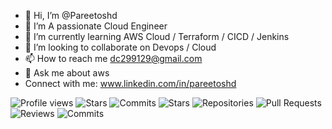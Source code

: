 - 👋 Hi, I’m @Pareetoshd
- 👀 I’m A passionate Cloud Engineer
- 🌱 I’m currently learning AWS Cloud / Terraform / CICD / Jenkins 
- 💞️ I’m looking to collaborate on Devops / Cloud 
- 📫 How to reach me dc299129@gmail.com 
- 💬 Ask me about aws
- Connect with me:
  www.linkedin.com/in/pareetoshd

![Profile views](https://shields.io/badge/Profile%20views-771-blue)
![Stars](https://img.shields.io/badge/Stars-1pt-FBCA04?style=flat-square)
![Commits](https://img.shields.io/badge/Commits-26pt-BF5FFF?style=flat-square)
![Stars](https://img.shields.io/badge/Stars-1pt-FBCA04?style=flat-square)
![Repositories](https://img.shields.io/badge/Repositories-8pt-00BFFF?style=flat-square) 
![Pull Requests](https://img.shields.io/badge/Pull%20Requests-Unknown-808080?style=flat-square)  
![Reviews](https://img.shields.io/badge/Reviews-Unknown-808080?style=flat-square) 
![Commits](https://img.shields.io/badge/Commits-27pt-BF5FFF?style=flat-square)


<!---
Pareetoshd/Pareetoshd is a ✨ special ✨ repository because its `README.md` (this file) appears on your GitHub profile.
You can click the Preview link to take a look at your changes.
--->
